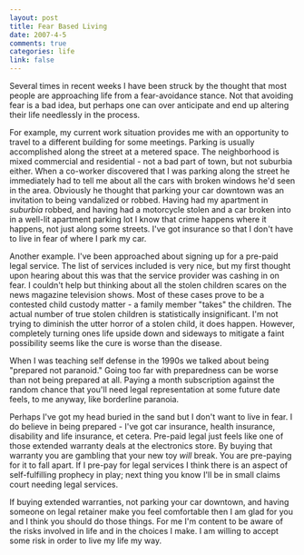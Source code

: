 ```yaml
--- 
layout: post
title: Fear Based Living
date: 2007-4-5
comments: true
categories: life
link: false
---
```

Several times in recent weeks I have been struck by the thought that most people are approaching life from a fear-avoidance stance. Not that avoiding fear is a bad idea, but perhaps one can over anticipate and end up altering their life needlessly in the process.

For example, my current work situation provides me with an opportunity to travel to a different building for some meetings. Parking is usually accomplished along the street at a metered space. The neighborhood is mixed commercial and residential - not a bad part of town, but not suburbia either. When a co-worker discovered that I was parking along the street he immediately had to tell me about all the cars with broken windows he'd seen in the area. Obviously he thought that parking your car downtown was an invitation to being vandalized or robbed. Having had my apartment in <i>suburbia</i> robbed, and having had a motorcycle stolen and a car broken into in a well-lit apartment parking lot I know that crime happens where it happens, not just along some streets. I've got insurance so that I don't have to live in fear of where I park my car.

Another example. I've been approached about signing up for a pre-paid legal service. The list of services included is very nice, but my first thought upon hearing about this was that the service provider was cashing in on fear. I couldn't help but thinking about all the stolen children scares on the news magazine television shows. Most of these cases prove to be a contested child custody matter - a family member "takes" the children. The actual number of true stolen children is statistically insignificant. I'm not trying to diminish the utter horror of a stolen child, it does happen. However, completely turning ones life upside down and sideways to mitigate a faint possibility seems like the cure is worse than the disease.

When I was teaching self defense in the 1990s we talked about being "prepared not paranoid." Going too far with preparedness can be worse than not being prepared at all. Paying a month subscription against the random chance that you'll need legal representation at some future date feels, to me anyway, like borderline paranoia.

Perhaps I've got my head buried in the sand but I don't want to live in fear. I do believe in being prepared - I've got car insurance, health insurance, disability and life insurance, et cetera. Pre-paid legal just feels like one of those  extended warranty deals at the electronics store. By buying that warranty you are gambling that your new toy <i>will</i> break. You are pre-paying for it to fall apart. If I pre-pay for legal services I think there is an aspect of self-fulfilling prophecy in play; next thing you know I'll be in small claims court needing legal services.

If buying extended warranties, not parking your car downtown, and having someone on legal retainer make you feel comfortable then I am glad for you and I think you should do those things. For me I'm content to be aware of the risks involved in life and in the choices I make. I am willing to accept some risk in order to live my life my way.

